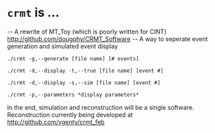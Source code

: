 # `crmt` is ...

-- A rewrite of MT_Toy (which is poorly written for CINT)
   http://github.com/dougphy/CRMT_Software
-- A way to seperate event generation and simulated event display

    ./crmt -g,--generate [file name] [# events] 

    ./crmt -d,--display -t,--true [file name] [event #] 

    ./crmt -d,--display -s,--sim [file name] [event #] 

    ./crmt -p,--parameters *display parameters*

In the end, simulation and reconstruction will be a single software.
Reconstruction currently being developed at http://github.com/vgenty/crmt_feb